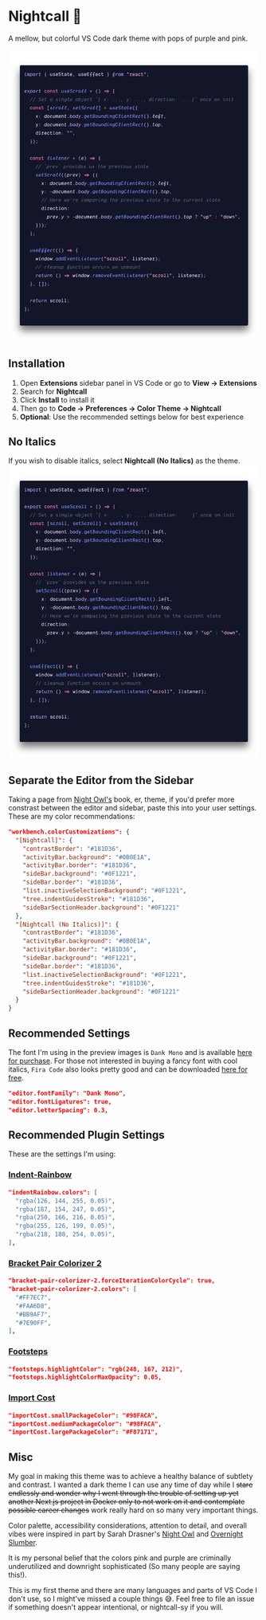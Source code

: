 # Nightcall 🌃

A mellow, but colorful VS Code dark theme with pops of purple and pink.

![Default Nightcall Theme](https://github.com/bpat86/nightcall-vscode-theme/raw/main/react-main.png "Default Nightcall Theme")

## Installation

1. Open **Extensions** sidebar panel in VS Code or go to **View → Extensions**
2. Search for **Nightcall**
3. Click **Install** to install it
4. Then go to **Code → Preferences → Color Theme → Nightcall**
5. **Optional**: Use the recommended settings below for best experience

## No Italics

If you wish to disable italics, select **Nightcall (No Italics)** as the theme.
![Nightcall No Italics Theme](https://github.com/bpat86/nightcall-vscode-theme/raw/main/react-main_no-italics.png "Nightcall No Italics Theme")

## Separate the Editor from the Sidebar

Taking a page from [Night Owl's](https://marketplace.visualstudio.com/items?itemName=sdras.night-owl) book, er, theme, if you'd prefer more constrast between the editor and sidebar, paste this into your user settings. These are my color recommendations:

```json
"workbench.colorCustomizations": {
  "[Nightcall]": {
    "contrastBorder": "#181D36",
    "activityBar.background": "#0B0E1A",
    "activityBar.border": "#181D36",
    "sideBar.background": "#0F1221",
    "sideBar.border": "#181D36",
    "list.inactiveSelectionBackground": "#0F1221",
    "tree.indentGuidesStroke": "#181D36",
    "sideBarSectionHeader.background": "#0F1221"
  },
  "[Nightcall (No Italics)]": {
    "contrastBorder": "#181D36",
    "activityBar.background": "#0B0E1A",
    "activityBar.border": "#181D36",
    "sideBar.background": "#0F1221",
    "sideBar.border": "#181D36",
    "list.inactiveSelectionBackground": "#0F1221",
    "tree.indentGuidesStroke": "#181D36",
    "sideBarSectionHeader.background": "#0F1221"
  }
}
```

## Recommended Settings

The font I'm using in the preview images is `Dank Mono` and is available [here for purchase](https://dank.sh/). For those not interested in buying a fancy font with cool italics, `Fira Code` also looks pretty good and can be downloaded [here for free](https://github.com/tonsky/FiraCode).

```json
"editor.fontFamily": "Dank Mono",
"editor.fontLigatures": true,
"editor.letterSpacing": 0.3,
```

## Recommended Plugin Settings

These are the settings I'm using:

### [Indent-Rainbow](https://marketplace.visualstudio.com/items?itemName=oderwat.indent-rainbow "Indent-Rainbow")

```json
"indentRainbow.colors": [
  "rgba(126, 144, 255, 0.05)",
  "rgba(187, 154, 247, 0.05)",
  "rgba(250, 166, 216, 0.05)",
  "rgba(255, 126, 199, 0.05)",
  "rgba(218, 188, 254, 0.05)",
],
```

### [Bracket Pair Colorizer 2](https://marketplace.visualstudio.com/items?itemName=CoenraadS.bracket-pair-colorizer-2 "Bracket Pair Colorizer 2")

```json
"bracket-pair-colorizer-2.forceIterationColorCycle": true,
"bracket-pair-colorizer-2.colors": [
  "#FF7EC7",
  "#FAA6D8",
  "#BB9AF7",
  "#7E90FF",
],
```

### [Footsteps](https://marketplace.visualstudio.com/items?itemName=Wattenberger.footsteps "Footsteps")

```json
"footsteps.highlightColor": "rgb(248, 167, 212)",
"footsteps.highlightColorMaxOpacity": 0.05,
```

### [Import Cost](https://marketplace.visualstudio.com/items?itemName=wix.vscode-import-cost "Import Cost")

```json
"importCost.smallPackageColor": "#98FACA",
"importCost.mediumPackageColor": "#98FACA",
"importCost.largePackageColor": "#F87171",
```

## Misc

My goal in making this theme was to achieve a healthy balance of subtlety and contrast. I wanted a dark theme I can use any time of day while I <s>stare endlessly and wonder why I went through the trouble of setting up yet another Next.js project in Docker only to not work on it and contemplate possible career changes</s> work really hard on so many very important things.

Color palette, accessibility considerations, attention to detail, and overall vibes were inspired in part by Sarah Drasner's [Night Owl](https://marketplace.visualstudio.com/items?itemName=sdras.night-owl) and [Overnight Slumber](https://marketplace.visualstudio.com/items?itemName=cev.overnight).

It is my personal belief that the colors pink and purple are criminally underutilized and downright sophisticated (So many people are saying this!).

This is my first theme and there are many languages and parts of VS Code I don't use, so I might've missed a couple things 😅. Feel free to file an issue if something doesn't appear intentional, or nightcall-sy if you will.
